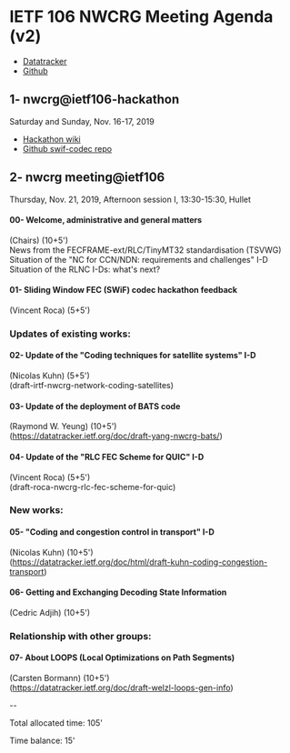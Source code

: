 # IETF 106 NWCRG Meeting Agenda (v2)

* [Datatracker](https://datatracker.ietf.org/rg/nwcrg/) 
* [Github](https://github.com/irtf-nwcrg/rg-materials/)


## 1- nwcrg@ietf106-hackathon

Saturday and Sunday, Nov. 16-17, 2019

* [Hackathon wiki](https://trac.ietf.org/trac/ietf/meeting/wiki/106hackathon)    
* [Github swif-codec repo](https://github.com/irtf-nwcrg/swif-codec)    


## 2- nwcrg meeting@ietf106

Thursday, Nov. 21, 2019, Afternoon session I, 13:30-15:30, Hullet

#### 00- Welcome, administrative and general matters
(Chairs) (10+5')    
News from the FECFRAME-ext/RLC/TinyMT32 standardisation (TSVWG)    
Situation of the "NC for CCN/NDN: requirements and challenges" I-D     
Situation of the RLNC I-Ds: what's next?

#### 01- Sliding Window FEC (SWiF) codec hackathon feedback
(Vincent Roca) (5+5')    


### Updates of existing works:    

#### 02- Update of the "Coding techniques for satellite systems" I-D
(Nicolas Kuhn) (5+5')    
(draft-irtf-nwcrg-network-coding-satellites)    

#### 03- Update of the deployment of BATS code
(Raymond W. Yeung) (10+5')     
(https://datatracker.ietf.org/doc/draft-yang-nwcrg-bats/)     

#### 04- Update of the "RLC FEC Scheme for QUIC" I-D
(Vincent Roca) (5+5')    
(draft-roca-nwcrg-rlc-fec-scheme-for-quic)     


### New works:    

#### 05- "Coding and congestion control in transport" I-D
(Nicolas Kuhn) (10+5')     
(https://datatracker.ietf.org/doc/html/draft-kuhn-coding-congestion-transport)     

#### 06- Getting and Exchanging Decoding State Information
(Cedric Adjih) (10+5')     


### Relationship with other groups:

#### 07- About LOOPS (Local Optimizations on Path Segments)
(Carsten Bormann) (10+5')    
(https://datatracker.ietf.org/doc/draft-welzl-loops-gen-info)     

--    

Total allocated time: 105'    

Time balance: 15'    
